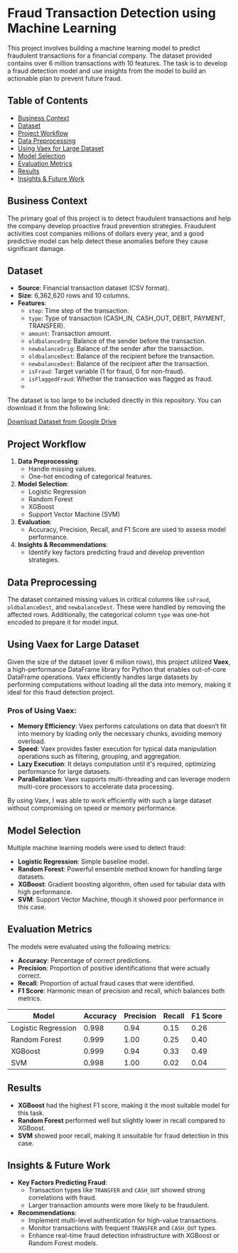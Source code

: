 # Fraud Transaction Detection using Machine Learning

This project involves building a machine learning model to predict fraudulent transactions for a financial company. The dataset provided contains over 6 million transactions with 10 features. The task is to develop a fraud detection model and use insights from the model to build an actionable plan to prevent future fraud.

## Table of Contents
- [Business Context](#business-context)
- [Dataset](#dataset)
- [Project Workflow](#project-workflow)
- [Data Preprocessing](#data-preprocessing)
- [Using Vaex for Large Dataset](#using-vaex-for-large-dataset)
- [Model Selection](#model-selection)
- [Evaluation Metrics](#evaluation-metrics)
- [Results](#results)
- [Insights & Future Work](#insights--future-work)

## Business Context
The primary goal of this project is to detect fraudulent transactions and help the company develop proactive fraud prevention strategies. Fraudulent activities cost companies millions of dollars every year, and a good predictive model can help detect these anomalies before they cause significant damage.

## Dataset
- **Source**: Financial transaction dataset (CSV format).
- **Size**: 6,362,620 rows and 10 columns.
- **Features**:
  - `step`: Time step of the transaction.
  - `type`: Type of transaction (CASH_IN, CASH_OUT, DEBIT, PAYMENT, TRANSFER).
  - `amount`: Transaction amount.
  - `oldbalanceOrg`: Balance of the sender before the transaction.
  - `newbalanceOrig`: Balance of the sender after the transaction.
  - `oldbalanceDest`: Balance of the recipient before the transaction.
  - `newbalanceDest`: Balance of the recipient after the transaction.
  - `isFraud`: Target variable (1 for fraud, 0 for non-fraud).
  - `isFlaggedFraud`: Whether the transaction was flagged as fraud.
  - 
The dataset is too large to be included directly in this repository. You can download it from the following link:

[Download Dataset from Google Drive](https://drive.google.com/file/d/1g6TVJL67AYVF4rSWQjrrQizHoQXmtVVW/view?usp=sharing)

## Project Workflow
1. **Data Preprocessing**: 
   - Handle missing values.
   - One-hot encoding of categorical features.
2. **Model Selection**: 
   - Logistic Regression
   - Random Forest
   - XGBoost
   - Support Vector Machine (SVM)
3. **Evaluation**:
   - Accuracy, Precision, Recall, and F1 Score are used to assess model performance.
4. **Insights & Recommendations**:
   - Identify key factors predicting fraud and develop prevention strategies.

## Data Preprocessing
The dataset contained missing values in critical columns like `isFraud`, `oldbalanceDest`, and `newbalanceDest`. These were handled by removing the affected rows. Additionally, the categorical column `type` was one-hot encoded to prepare it for model input.

## Using Vaex for Large Dataset
Given the size of the dataset (over 6 million rows), this project utilized **Vaex**, a high-performance DataFrame library for Python that enables out-of-core DataFrame operations. Vaex efficiently handles large datasets by performing computations without loading all the data into memory, making it ideal for this fraud detection project.

### Pros of Using Vaex:
- **Memory Efficiency**: Vaex performs calculations on data that doesn’t fit into memory by loading only the necessary chunks, avoiding memory overload.
- **Speed**: Vaex provides faster execution for typical data manipulation operations such as filtering, grouping, and aggregation.
- **Lazy Execution**: It delays computation until it's required, optimizing performance for large datasets.
- **Parallelization**: Vaex supports multi-threading and can leverage modern multi-core processors to accelerate data processing.

By using Vaex, I was able to work efficiently with such a large dataset without compromising on speed or memory performance.

## Model Selection
Multiple machine learning models were used to detect fraud:
- **Logistic Regression**: Simple baseline model.
- **Random Forest**: Powerful ensemble method known for handling large datasets.
- **XGBoost**: Gradient boosting algorithm, often used for tabular data with high performance.
- **SVM**: Support Vector Machine, though it showed poor performance in this case.

## Evaluation Metrics
The models were evaluated using the following metrics:
- **Accuracy**: Percentage of correct predictions.
- **Precision**: Proportion of positive identifications that were actually correct.
- **Recall**: Proportion of actual fraud cases that were identified.
- **F1 Score**: Harmonic mean of precision and recall, which balances both metrics.

| Model                 | Accuracy  | Precision | Recall | F1 Score |
|-----------------------|-----------|-----------|--------|----------|
| Logistic Regression    | 0.998     | 0.94      | 0.15   | 0.26     |
| Random Forest          | 0.999     | 1.00      | 0.25   | 0.40     |
| XGBoost                | 0.999     | 0.94      | 0.33   | 0.49     |
| SVM                    | 0.998     | 1.00      | 0.02   | 0.04     |

## Results
- **XGBoost** had the highest F1 score, making it the most suitable model for this task.
- **Random Forest** performed well but slightly lower in recall compared to XGBoost.
- **SVM** showed poor recall, making it unsuitable for fraud detection in this case.

## Insights & Future Work
- **Key Factors Predicting Fraud**: 
  - Transaction types like `TRANSFER` and `CASH_OUT` showed strong correlations with fraud.
  - Larger transaction amounts were more likely to be fraudulent.
- **Recommendations**:
  - Implement multi-level authentication for high-value transactions.
  - Monitor transactions with frequent `TRANSFER` and `CASH_OUT` types.
  - Enhance real-time fraud detection infrastructure with XGBoost or Random Forest models.
  
